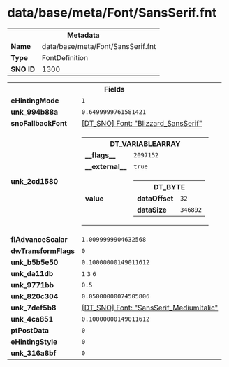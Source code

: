 <h1>data/base/meta/Font/SansSerif.fnt</h1><table><tr><th colspan="100%">Metadata</th></tr><tr><td><b>Name</b></td><td>data/base/meta/Font/SansSerif.fnt</td></tr><tr><td><b>Type</b></td><td>FontDefinition</td></tr><tr><td><b>SNO ID</b></td><td>1300</td></tr></table>

<table><tr><th colspan="100%">Fields</th></tr><tr><td><b>eHintingMode</b></td><td><code>1</code></td></tr><tr><td><b>unk_994b88a</b></td><td><code>0.6499999761581421</code></td></tr><tr><td><b>snoFallbackFont</b></td><td><a href="Blizzard_SansSerif.fnt">[DT_SNO] Font: "Blizzard_SansSerif"</a></td></tr><tr><td><b>unk_2cd1580</b></td><td><table><tr><th colspan="100%">DT_VARIABLEARRAY</th></tr><tr><td><b>__flags__</b></td><td><code>2097152</code></td></tr><tr><td><b>__external__</b></td><td><code>true</code></td></tr><tr><td><b>value</b></td><td><table><tr><th colspan="100%">DT_BYTE</th></tr><tr><td><b>dataOffset</b></td><td><code>32</code></td></tr><tr><td><b>dataSize</b></td><td><code>346892</code></td></tr></table>

</td></tr></table>

</td></tr><tr><td><b>flAdvanceScalar</b></td><td><code>1.0099999904632568</code></td></tr><tr><td><b>dwTransformFlags</b></td><td><code>0</code></td></tr><tr><td><b>unk_b5b5e50</b></td><td><code>0.10000000149011612</code></td></tr><tr><td><b>unk_da11db</b></td><td><code>1</code>
<code>3</code>
<code>6</code>
</td></tr><tr><td><b>unk_9771bb</b></td><td><code>0.5</code></td></tr><tr><td><b>unk_820c304</b></td><td><code>0.05000000074505806</code></td></tr><tr><td><b>unk_7def5b8</b></td><td><a href="SansSerif_MediumItalic.fnt">[DT_SNO] Font: "SansSerif_MediumItalic"</a></td></tr><tr><td><b>unk_4ca851</b></td><td><code>0.10000000149011612</code></td></tr><tr><td><b>ptPostData</b></td><td><code>0</code></td></tr><tr><td><b>eHintingStyle</b></td><td><code>0</code></td></tr><tr><td><b>unk_316a8bf</b></td><td><code>0</code></td></tr></table>

